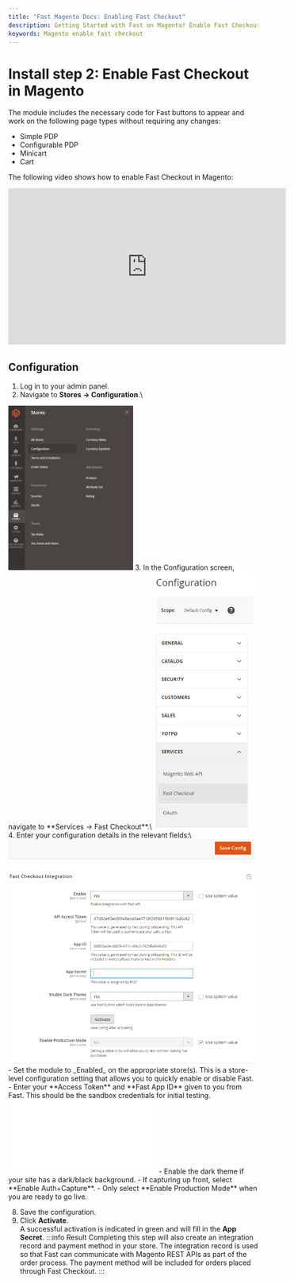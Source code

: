 ```yaml
---
title: "Fast Magento Docs: Enabling Fast Checkout"
description: Getting Started with Fast on Magento! Enable Fast Checkout.
keywords: Magento enable fast checkout
---
```


# Install step 2: Enable Fast Checkout in Magento

The module includes the necessary code for Fast buttons to appear and work on the following page types without requiring any changes:

- Simple PDP
- Configurable PDP
- Minicart
- Cart

The following video shows how to enable Fast Checkout in Magento:

<iframe
width="560"
height="315"
src="https://www.youtube-nocookie.com/embed/1sqQlrXwaQs?start=53&end=97"
title="YouTube video player"
frameborder="0"
allow="accelerometer; autoplay; clipboard-write; encrypted-media; gyroscope; picture-in-picture"
allowfullscreen>
</iframe>

## Configuration

1. Log in to your admin panel.
2. Navigate to **Stores → Configuration**.\
<img alt="configuration link in the admin panel"  width="50%" src="./images/image3.png"/>
3. In the Configuration screen, navigate to **Services → Fast Checkout**.\
<img alt="services links" width="40%" src="./images/image5.png"/>
4. Enter your configuration details in the relevant fields:\
<img alt="configuration form" src="./images/image4.png"/>
    - Set the module to _Enabled_ on the appropriate store(s). This is a store-level configuration setting that allows you to quickly enable or disable Fast.
    - Enter your **Access Token** and **Fast App ID** given to you from Fast. This should be the sandbox credentials for initial testing.
<embed src="/reusables/for-developers/_fast_app_id.md" />
    - Enable the dark theme if your site has a dark/black background.
    - If capturing up front, select **Enable Auth+Capture**.
    - Only select **Enable Production Mode** when you are ready to go live.

8. Save the configuration.
9. Click **Activate**.\
A successful activation is indicated in green and will fill in the **App Secret**.
:::info Result
Completing this step will also create an integration record and payment method in your store. The integration record is used so that Fast can communicate with Magento REST APIs as part of the order process. The payment method will be included for orders placed through Fast Checkout.
:::
